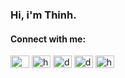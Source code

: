### Hi, i'm Thinh. 

<h4 align="left">Connect with me:</h4>
<a href="https://t.me/duyet" target="blank"><img align="center" src="https://cdn.jsdelivr.net/npm/simple-icons@3.0.1/icons/telegram.svg" alt="@duyet" height="20" width="30" /></a>
<a href="https://ko-fi.com/duyet" target="blank"><img align="center" src="https://cdn.jsdelivr.net/npm/simple-icons@3.0.1/icons/ko-fi.svg" alt="https://ko-fi.com/duyet" height="20" width="30" /></a>
<a href="https://twitter.com/duyetdev" target="blank"><img align="center" src="https://cdn.jsdelivr.net/npm/simple-icons@3.0.1/icons/twitter.svg" alt="duyetdev" height="20" width="30" /></a>
<a href="https://linkedin.com/in/duyet" target="blank"><img align="center" src="https://cdn.jsdelivr.net/npm/simple-icons@3.0.1/icons/linkedin.svg" alt="duyet" height="20" width="30" /></a>
<a href="https://blog.duyet.net/rss.xml" target="blank"><img align="center" src="https://cdn.jsdelivr.net/npm/simple-icons@3.0.1/icons/rss.svg" alt="https://blog.duyet.net/rss.xml" height="20" width="30" /></a>

</p>
